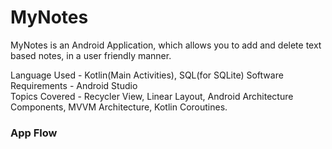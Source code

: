 # MyNotes
MyNotes is an Android Application, which allows you to add and delete text based notes, in a user friendly manner.  

Language Used - Kotlin(Main Activities), SQL(for SQLite) 
Software Requirements - Android Studio  
Topics Covered - Recycler View, Linear Layout, Android Architecture Components, MVVM Architecture, Kotlin Coroutines.  
  
### App Flow 


